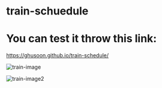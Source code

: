 # train-schuedule
# You can test it throw this link:
https://ghusoon.github.io/train-schedule/

![train-image](https://user-images.githubusercontent.com/34943428/37727009-24301d38-2d0d-11e8-85e3-efcbfd4a4055.PNG)

![train-image2](https://user-images.githubusercontent.com/34943428/37727066-4ebb6c74-2d0d-11e8-81bf-ac0e0f3be7a8.PNG)
